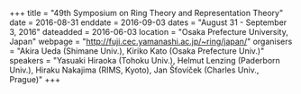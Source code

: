 +++
title = "49th Symposium on Ring Theory and Representation Theory"
date = 2016-08-31
enddate = 2016-09-03
dates = "August 31 - September 3, 2016"
dateadded = 2016-06-03
location = "Osaka Prefecture University, Japan"
webpage = "http://fuji.cec.yamanashi.ac.jp/~ring/japan/"
organisers = "Akira Ueda (Shimane Univ.), Kiriko Kato (Osaka Prefecture Univ.)"
speakers = "Yasuaki Hiraoka (Tohoku Univ.), Helmut Lenzing (Paderborn Univ.), Hiraku Nakajima (RIMS, Kyoto), Jan Šťovíček (Charles Univ., Prague)"
+++
